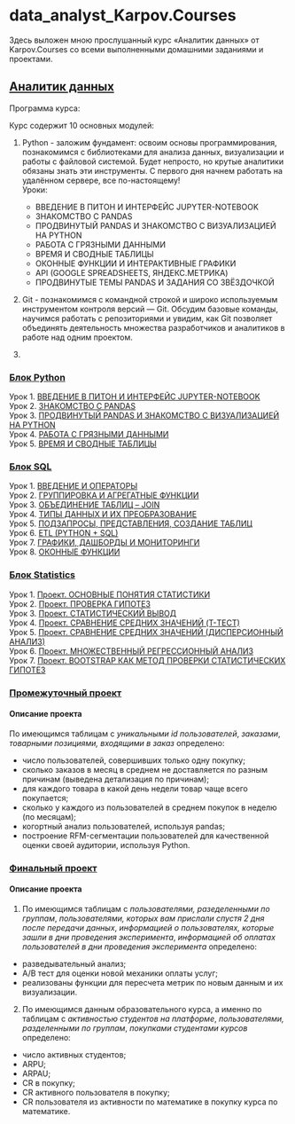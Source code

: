 # data_analyst_Karpov.Courses

Здесь выложен мною прослушанный курс «Аналитик данных» от Karpov.Courses со всеми выполненными домашними заданиями и проектами.

## [Аналитик данных](https://karpov.courses/analytics)

Программа курса:

Курс содержит 10 основных модулей:

1. Python - заложим фундамент: освоим основы программирования, познакомимся с библиотеками для анализа данных, визуализации и работы с файловой системой. Будет непросто, но крутые аналитики обязаны знать эти инструменты. С первого дня начнем работать на удалённом сервере, все по-настоящему!  
Уроки:    
    - ВВЕДЕНИЕ В ПИТОН И ИНТЕРФЕЙС JUPYTER-NOTEBOOK    
    - ЗНАКОМСТВО С PANDAS    
    - ПРОДВИНУТЫЙ PANDAS И ЗНАКОМСТВО С ВИЗУАЛИЗАЦИЕЙ НА PYTHON  
    - РАБОТА С ГРЯЗНЫМИ ДАННЫМИ
    - ВРЕМЯ И СВОДНЫЕ ТАБЛИЦЫ
    - ОКОННЫЕ ФУНКЦИИ И ИНТЕРАКТИВНЫЕ ГРАФИКИ
    - API (GOOGLE SPREADSHEETS, ЯНДЕКС.МЕТРИКА)
    - ПРОДВИНУТЫЕ ТЕМЫ PANDAS И ЗАДАНИЯ СО ЗВЁЗДОЧКОЙ 
  
2. Git - познакомимся с командной строкой и широко используемым инструментом контроля версий — Git. Обсудим базовые команды, научимся работать с репозиториями и увидим, как Git позволяет объединять деятельность множества разработчиков и аналитиков в работе над одним проектом.
3. 



### [Блок Python](https://github.com/Aculanma/data_analyst_Karpov.Courses/tree/main/KarpovCourses.Python) 
Урок 1. [ВВЕДЕНИЕ В ПИТОН И ИНТЕРФЕЙС JUPYTER-NOTEBOOK](https://github.com/Aculanma/data_analyst_Karpov.Courses/tree/main/KarpovCourses.Python/%D0%A3%D1%80%D0%BE%D0%BA%201.%20%D0%92%D0%92%D0%95%D0%94%D0%95%D0%9D%D0%98%D0%95%20%D0%92%20%D0%9F%D0%98%D0%A2%D0%9E%D0%9D%20%D0%98%20%D0%98%D0%9D%D0%A2%D0%95%D0%A0%D0%A4%D0%95%D0%99%D0%A1%20JUPYTER-NOTEBOOK)      
Урок 2. [ЗНАКОМСТВО С PANDAS](https://github.com/Aculanma/data_analyst_Karpov.Courses/tree/main/KarpovCourses.Python/%D0%A3%D1%80%D0%BE%D0%BA%202.%20%D0%97%D0%9D%D0%90%D0%9A%D0%9E%D0%9C%D0%A1%D0%A2%D0%92%D0%9E%20%D0%A1%20PANDAS)  
Урок 3. [ПРОДВИНУТЫЙ PANDAS И ЗНАКОМСТВО С ВИЗУАЛИЗАЦИЕЙ НА PYTHON](https://github.com/Aculanma/data_analyst_Karpov.Courses/tree/main/KarpovCourses.Python/%D0%A3%D1%80%D0%BE%D0%BA%203.%20%D0%9F%D0%A0%D0%9E%D0%94%D0%92%D0%98%D0%9D%D0%A3%D0%A2%D0%AB%D0%99%20PANDAS%20%D0%98%20%D0%97%D0%9D%D0%90%D0%9A%D0%9E%D0%9C%D0%A1%D0%A2%D0%92%D0%9E%20%D0%A1%20%D0%92%D0%98%D0%97%D0%A3%D0%90%D0%9B%D0%98%D0%97%D0%90%D0%A6%D0%98%D0%95%D0%99%20%D0%9D%D0%90%20PYTHON)  
Урок 4. [РАБОТА С ГРЯЗНЫМИ ДАННЫМИ](https://github.com/Aculanma/data_analyst_Karpov.Courses/tree/main/KarpovCourses.Python/%D0%A3%D1%80%D0%BE%D0%BA%204.%20%D0%A0%D0%90%D0%91%D0%9E%D0%A2%D0%90%20%D0%A1%20%D0%93%D0%A0%D0%AF%D0%97%D0%9D%D0%AB%D0%9C%D0%98%20%D0%94%D0%90%D0%9D%D0%9D%D0%AB%D0%9C%D0%98)  
Урок 5. [ВРЕМЯ И СВОДНЫЕ ТАБЛИЦЫ](https://github.com/Aculanma/data_analyst_Karpov.Courses/tree/main/KarpovCourses.Python/%D0%A3%D1%80%D0%BE%D0%BA%205.%20%D0%92%D0%A0%D0%95%D0%9C%D0%AF%20%D0%98%20%D0%A1%D0%92%D0%9E%D0%94%D0%9D%D0%AB%D0%95%20%D0%A2%D0%90%D0%91%D0%9B%D0%98%D0%A6%D0%AB)


### [Блок SQL](https://github.com/Aculanma/data_analyst_Karpov.Courses/tree/main/KarpovCourses.SQL)    
Урок 1. [ВВЕДЕНИЕ И ОПЕРАТОРЫ](https://github.com/Aculanma/data_analyst_Karpov.Courses/blob/main/KarpovCourses.SQL/%D0%A3%D1%80%D0%BE%D0%BA%201.%20%D0%92%D0%92%D0%95%D0%94%D0%95%D0%9D%D0%98%D0%95%20%D0%98%20%D0%9E%D0%9F%D0%95%D0%A0%D0%90%D0%A2%D0%9E%D0%A0%D0%AB.ipynb)     
Урок 2. [ГРУППИРОВКА И АГРЕГАТНЫЕ ФУНКЦИИ](https://github.com/Aculanma/data_analyst_Karpov.Courses/blob/main/KarpovCourses.SQL/%D0%A3%D1%80%D0%BE%D0%BA%202.%20%D0%93%D0%A0%D0%A3%D0%9F%D0%9F%D0%98%D0%A0%D0%9E%D0%92%D0%9A%D0%90%20%D0%98%20%D0%90%D0%93%D0%A0%D0%95%D0%93%D0%90%D0%A2%D0%9D%D0%AB%D0%95%20%D0%A4%D0%A3%D0%9D%D0%9A%D0%A6%D0%98%D0%98.ipynb)  
Урок 3. [ОБЪЕДИНЕНИЕ ТАБЛИЦ – JOIN](https://github.com/Aculanma/data_analyst_Karpov.Courses/blob/main/KarpovCourses.SQL/%D0%A3%D1%80%D0%BE%D0%BA%203.%20%D0%9E%D0%91%D0%AA%D0%95%D0%94%D0%98%D0%9D%D0%95%D0%9D%D0%98%D0%95%20%D0%A2%D0%90%D0%91%D0%9B%D0%98%D0%A6%20%E2%80%93%20JOIN.ipynb)  
Урок 4. [ТИПЫ ДАННЫХ И ИХ ПРЕОБРАЗОВАНИЕ](https://github.com/Aculanma/data_analyst_Karpov.Courses/blob/main/KarpovCourses.SQL/%D0%A3%D1%80%D0%BE%D0%BA%204.%20%D0%A2%D0%98%D0%9F%D0%AB%20%D0%94%D0%90%D0%9D%D0%9D%D0%AB%D0%A5%20%D0%98%20%D0%98%D0%A5%20%D0%9F%D0%A0%D0%95%D0%9E%D0%91%D0%A0%D0%90%D0%97%D0%9E%D0%92%D0%90%D0%9D%D0%98%D0%95.ipynb)    
Урок 5. [ПОДЗАПРОСЫ, ПРЕДСТАВЛЕНИЯ, СОЗДАНИЕ ТАБЛИЦ](https://github.com/Aculanma/data_analyst_Karpov.Courses/blob/main/KarpovCourses.SQL/%D0%A3%D1%80%D0%BE%D0%BA%205.%20%D0%9F%D0%9E%D0%94%D0%97%D0%90%D0%9F%D0%A0%D0%9E%D0%A1%D0%AB%2C%20%D0%9F%D0%A0%D0%95%D0%94%D0%A1%D0%A2%D0%90%D0%92%D0%9B%D0%95%D0%9D%D0%98%D0%AF%2C%20%D0%A1%D0%9E%D0%97%D0%94%D0%90%D0%9D%D0%98%D0%95%20%D0%A2%D0%90%D0%91%D0%9B%D0%98%D0%A6.ipynb)  
Урок 6. [ETL (PYTHON + SQL)](https://github.com/Aculanma/data_analyst_Karpov.Courses/blob/main/KarpovCourses.SQL/%D0%A3%D1%80%D0%BE%D0%BA%206.%20ETL%20(PYTHON%20%2B%20SQL).ipynb)    
Урок 7. [ГРАФИКИ, ДАШБОРДЫ И МОНИТОРИНГИ](https://github.com/Aculanma/data_analyst_Karpov.Courses/blob/main/KarpovCourses.SQL/%D0%A3%D1%80%D0%BE%D0%BA%207.%20%D0%93%D0%A0%D0%90%D0%A4%D0%98%D0%9A%D0%98%2C%20%D0%94%D0%90%D0%A8%D0%91%D0%9E%D0%A0%D0%94%D0%AB%20%D0%98%20%D0%9C%D0%9E%D0%9D%D0%98%D0%A2%D0%9E%D0%A0%D0%98%D0%9D%D0%93%D0%98.ipynb)  
Урок 8. [ОКОННЫЕ ФУНКЦИИ](https://github.com/Aculanma/data_analyst_Karpov.Courses/blob/main/KarpovCourses.SQL/%D0%A3%D1%80%D0%BE%D0%BA%208.%20%D0%9E%D0%9A%D0%9E%D0%9D%D0%9D%D0%AB%D0%95%20%D0%A4%D0%A3%D0%9D%D0%9A%D0%A6%D0%98%D0%98.ipynb)
### [Блок Statistics](https://github.com/Aculanma/data_analyst_Karpov.Courses/tree/main/KarpovCourses.Statistics)    
Урок 1. [Проект. ОСНОВНЫЕ ПОНЯТИЯ СТАТИСТИКИ](https://github.com/Aculanma/data_analyst_Karpov.Courses/blob/main/KarpovCourses.Statistics/%D0%A3%D1%80%D0%BE%D0%BA%201.%20%D0%9E%D0%A1%D0%9D%D0%9E%D0%92%D0%9D%D0%AB%D0%95%20%D0%9F%D0%9E%D0%9D%D0%AF%D0%A2%D0%98%D0%AF%20%D0%A1%D0%A2%D0%90%D0%A2%D0%98%D0%A1%D0%A2%D0%98%D0%9A%D0%98/%D0%9F%D1%80%D0%BE%D0%B5%D0%BA%D1%82.%20%D0%9E%D0%A1%D0%9D%D0%9E%D0%92%D0%9D%D0%AB%D0%95%20%D0%9F%D0%9E%D0%9D%D0%AF%D0%A2%D0%98%D0%AF%20%D0%A1%D0%A2%D0%90%D0%A2%D0%98%D0%A1%D0%A2%D0%98%D0%9A%D0%98.ipynb)  
Урок 2. [Проект. ПРОВЕРКА ГИПОТЕЗ](https://github.com/Aculanma/data_analyst_Karpov.Courses/blob/main/KarpovCourses.Statistics/%D0%A3%D1%80%D0%BE%D0%BA%202.%20%D0%9F%D0%A0%D0%9E%D0%92%D0%95%D0%A0%D0%9A%D0%90%20%D0%93%D0%98%D0%9F%D0%9E%D0%A2%D0%95%D0%97/%D0%9F%D1%80%D0%BE%D0%B5%D0%BA%D1%82.%20%D0%9F%D0%A0%D0%9E%D0%92%D0%95%D0%A0%D0%9A%D0%90%20%D0%93%D0%98%D0%9F%D0%9E%D0%A2%D0%95%D0%97.ipynb)  
Урок 3. [Проект. СТАТИСТИЧЕСКИЙ ВЫВОД](https://github.com/Aculanma/data_analyst_Karpov.Courses/blob/main/KarpovCourses.Statistics/%D0%A3%D1%80%D0%BE%D0%BA%203.%20%D0%A1%D0%A2%D0%90%D0%A2%D0%98%D0%A1%D0%A2%D0%98%D0%A7%D0%95%D0%A1%D0%9A%D0%98%D0%99%20%D0%92%D0%AB%D0%92%D0%9E%D0%94/%D0%9F%D1%80%D0%BE%D0%B5%D0%BA%D1%82.%20%D0%A1%D0%A2%D0%90%D0%A2%D0%98%D0%A1%D0%A2%D0%98%D0%A7%D0%95%D0%A1%D0%9A%D0%98%D0%99%20%D0%92%D0%AB%D0%92%D0%9E%D0%94.ipynb)  
Урок 4. [Проект. СРАВНЕНИЕ СРЕДНИХ ЗНАЧЕНИЙ (T-ТЕСТ)](https://github.com/Aculanma/data_analyst_Karpov.Courses/blob/main/KarpovCourses.Statistics/%D0%A3%D1%80%D0%BE%D0%BA%204.%20%D0%A1%D0%A0%D0%90%D0%92%D0%9D%D0%95%D0%9D%D0%98%D0%95%20%D0%A1%D0%A0%D0%95%D0%94%D0%9D%D0%98%D0%A5%20%D0%97%D0%9D%D0%90%D0%A7%D0%95%D0%9D%D0%98%D0%99%20(T-%D0%A2%D0%95%D0%A1%D0%A2)/%D0%9F%D1%80%D0%BE%D0%B5%D0%BA%D1%82.%20%D0%A1%D0%A0%D0%90%D0%92%D0%9D%D0%95%D0%9D%D0%98%D0%95%20%D0%A1%D0%A0%D0%95%D0%94%D0%9D%D0%98%D0%A5%20%D0%97%D0%9D%D0%90%D0%A7%D0%95%D0%9D%D0%98%D0%99%20(T-%D0%A2%D0%95%D0%A1%D0%A2).ipynb)  
Урок 5. [Проект. СРАВНЕНИЕ СРЕДНИХ ЗНАЧЕНИЙ (ДИСПЕРСИОННЫЙ АНАЛИЗ)](https://github.com/Aculanma/data_analyst_Karpov.Courses/blob/main/KarpovCourses.Statistics/%D0%A3%D1%80%D0%BE%D0%BA%205.%20%D0%A1%D0%A0%D0%90%D0%92%D0%9D%D0%95%D0%9D%D0%98%D0%95%20%D0%A1%D0%A0%D0%95%D0%94%D0%9D%D0%98%D0%A5%20%D0%97%D0%9D%D0%90%D0%A7%D0%95%D0%9D%D0%98%D0%99%20(%D0%94%D0%98%D0%A1%D0%9F%D0%95%D0%A0%D0%A1%D0%98%D0%9E%D0%9D%D0%9D%D0%AB%D0%99%20%D0%90%D0%9D%D0%90%D0%9B%D0%98%D0%97)/%D0%9F%D1%80%D0%BE%D0%B5%D0%BA%D1%82.%20%D0%A1%D0%A0%D0%90%D0%92%D0%9D%D0%95%D0%9D%D0%98%D0%95%20%D0%A1%D0%A0%D0%95%D0%94%D0%9D%D0%98%D0%A5%20%D0%97%D0%9D%D0%90%D0%A7%D0%95%D0%9D%D0%98%D0%99%20(%D0%94%D0%98%D0%A1%D0%9F%D0%95%D0%A0%D0%A1%D0%98%D0%9E%D0%9D%D0%9D%D0%AB%D0%99%20%D0%90%D0%9D%D0%90%D0%9B%D0%98%D0%97).ipynb)  
Урок 6. [Проект. МНОЖЕСТВЕННЫЙ РЕГРЕССИОННЫЙ АНАЛИЗ](https://github.com/Aculanma/data_analyst_Karpov.Courses/blob/main/KarpovCourses.Statistics/%D0%A3%D1%80%D0%BE%D0%BA%206.%20%D0%9C%D0%9D%D0%9E%D0%96%D0%95%D0%A1%D0%A2%D0%92%D0%95%D0%9D%D0%9D%D0%AB%D0%99%20%D0%A0%D0%95%D0%93%D0%A0%D0%95%D0%A1%D0%A1%D0%98%D0%9E%D0%9D%D0%9D%D0%AB%D0%99%20%D0%90%D0%9D%D0%90%D0%9B%D0%98%D0%97/%D0%9F%D1%80%D0%BE%D0%B5%D0%BA%D1%82.%20%D0%9C%D0%9D%D0%9E%D0%96%D0%95%D0%A1%D0%A2%D0%92%D0%95%D0%9D%D0%9D%D0%AB%D0%99%20%D0%A0%D0%95%D0%93%D0%A0%D0%95%D0%A1%D0%A1%D0%98%D0%9E%D0%9D%D0%9D%D0%AB%D0%99%20%D0%90%D0%9D%D0%90%D0%9B%D0%98%D0%97.ipynb)  
Урок 7. [Проект. BOOTSTRAP КАК МЕТОД ПРОВЕРКИ СТАТИСТИЧЕСКИХ ГИПОТЕЗ](https://github.com/Aculanma/data_analyst_Karpov.Courses/blob/main/KarpovCourses.Statistics/%D0%A3%D1%80%D0%BE%D0%BA%207.%20BOOTSTRAP%20%D0%9A%D0%90%D0%9A%20%D0%9C%D0%95%D0%A2%D0%9E%D0%94%20%D0%9F%D0%A0%D0%9E%D0%92%D0%95%D0%A0%D0%9A%D0%98%20%D0%A1%D0%A2%D0%90%D0%A2%D0%98%D0%A1%D0%A2%D0%98%D0%A7%D0%95%D0%A1%D0%9A%D0%98%D0%A5%20%D0%93%D0%98%D0%9F%D0%9E%D0%A2%D0%95%D0%97/%D0%9F%D1%80%D0%BE%D0%B5%D0%BA%D1%82.%20BOOTSTRAP%20%D0%9A%D0%90%D0%9A%20%D0%9C%D0%95%D0%A2%D0%9E%D0%94%20%D0%9F%D0%A0%D0%9E%D0%92%D0%95%D0%A0%D0%9A%D0%98%20%D0%A1%D0%A2%D0%90%D0%A2%D0%98%D0%A1%D0%A2%D0%98%D0%A7%D0%95%D0%A1%D0%9A%D0%98%D0%A5%20%D0%93%D0%98%D0%9F%D0%9E%D0%A2%D0%95%D0%97.ipynb)
### [Промежуточный проект](https://github.com/Aculanma/data_analyst_Karpov.Courses/blob/main/Project%231(e-com)/Project%231(e-com).ipynb)   
#### Описание проекта  
По имеющимся таблицам с *уникальными id пользователей*, *заказами*, *товарными позициями, входящими в заказ* определено:
* число пользователей, совершивших только одну покупку; 
* сколько заказов в месяц в среднем не доставляется по разным причинам (выведена детализация по причинам);
* для каждого товара в какой день недели товар чаще всего покупается;
* сколько у каждого из пользователей в среднем покупок в неделю (по месяцам);
* когортный анализ пользователей, используя pandas;
* построение RFM-сегментации пользователей для качественной оценки своей аудитории, используя Python.

### [Финальный проект](https://github.com/Aculanma/data_analyst_Karpov.Courses/blob/main/Project%232/Project%232.ipynb)
#### Описание проекта  
1. По имеющимся таблицам с *пользователями, разеделенными по группам*, *пользователями, которых вам прислали спустя 2 дня после передачи данных*,  *информацией о пользователях, которые зашли в дни проведения эксперимента*, *информацией об оплатах пользователей в дни проведения эксперимента* определено:
* разведывательный анализ;
* А/B тест для оценки новой механики оплаты услуг;
* реализованы функции для пересчета метрик по новым данным и их визуализации.

2. По имеющимся данным образовательного курса, а именно по таблицам с *активностью студентов на платформе*, *пользователями, разделенными по группам*, *покупками студентами курсов* определено:
* число активных студентов;
* ARPU;
* ARPAU;
* CR в покупку;
* CR активного пользователя в покупку;
* CR пользователя из активности по математике в покупку курса по математике.
